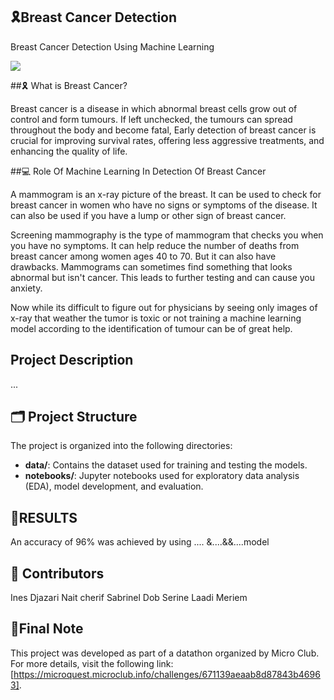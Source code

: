 ## 🎗Breast Cancer Detection
Breast Cancer Detection Using Machine Learning

<img src="https://cdn-images-1.medium.com/max/2600/1*gNcFEL1cpGpDC4vo1zUAWA.png" />

##🎗 What is Breast Cancer?

Breast cancer is a disease in which abnormal breast cells grow out of control and form tumours. If left unchecked, the tumours can spread throughout the body and become fatal,
Early detection of breast cancer is crucial for improving survival rates, offering less aggressive treatments, and enhancing the quality of life.

##💻 Role Of Machine Learning In Detection Of Breast Cancer

A mammogram is an x-ray picture of the breast. It can be used to check for breast cancer in women who have no signs or symptoms of the disease. It can also be used if you have a lump or other sign of breast cancer.

Screening mammography is the type of mammogram that checks you when you have no symptoms. It can help reduce the number of deaths from breast cancer among women ages 40 to 70. But it can also have drawbacks. Mammograms can sometimes find something that looks abnormal but isn't cancer. This leads to further testing and can cause you anxiety. 

Now while its difficult to figure out for physicians  by seeing only images of x-ray that weather the tumor is toxic or not training a machine learning model according to the identification of tumour can be of great help.

## Project Description
...

## 🗂️ Project Structure

The project is organized into the following directories:

- **data/**: Contains the dataset used for training and testing the models.
- **notebooks/**: Jupyter notebooks used for exploratory data analysis (EDA), model development, and evaluation.


## 📌RESULTS 
An accuracy of 96% was achieved by using .... &....&&....model 

## 👥 Contributors

Ines Djazari 
Nait cherif Sabrinel 
Dob Serine 
Laadi Meriem 

##  📝Final Note 
This project was developed as part of a datathon organized by Micro Club. For more details, visit the following link: [https://microquest.microclub.info/challenges/671139aeaab8d87843b46963].

